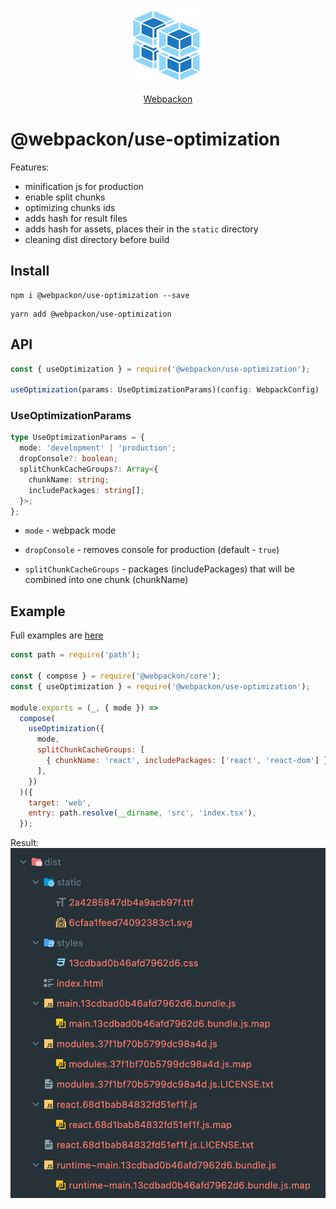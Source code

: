 <p align="center">
  <img src='https://raw.githubusercontent.com/AndTem/webpackon/master/images/logo.svg' height='120' width='120'>
</p>
<p align="center">
  <a href="https://github.com/AndTem/webpackon#readme">Webpackon</a>
</p>

# @webpackon/use-optimization

Features:
- minification js for production
- enable split chunks
- optimizing chunks ids
- adds hash for result files
- adds hash for assets, places their in the ```static``` directory
- cleaning dist directory before build

## Install
```shell
npm i @webpackon/use-optimization --save
```

```shell
yarn add @webpackon/use-optimization
```

## API

```ts
const { useOptimization } = require('@webpackon/use-optimization');

useOptimization(params: UseOptimizationParams)(config: WebpackConfig)
```

### UseOptimizationParams
```ts
type UseOptimizationParams = {
  mode: 'development' | 'production';
  dropConsole?: boolean;
  splitChunkCacheGroups?: Array<{
    chunkName: string;
    includePackages: string[];
  }>;
};
```

- ```mode``` - webpack mode

- ```dropConsole``` - removes console for production (default - ```true```)

- ```splitChunkCacheGroups``` - packages (includePackages) that will be combined into one chunk (chunkName)

## Example
Full examples are [here](https://github.com/AndTem/webpackon/tree/master/examples)

```js
const path = require('path');

const { compose } = require('@webpackon/core');
const { useOptimization } = require('@webpackon/use-optimization');

module.exports = (_, { mode }) =>
  compose(
    useOptimization({
      mode,
      splitChunkCacheGroups: [
        { chunkName: 'react', includePackages: ['react', 'react-dom'] },
      ],
    })
  )({
    target: 'web',
    entry: path.resolve(__dirname, 'src', 'index.tsx'),
  });
```

Result:
<img src='https://raw.githubusercontent.com/AndTem/webpackon/master/images/react-example-result.png'>
